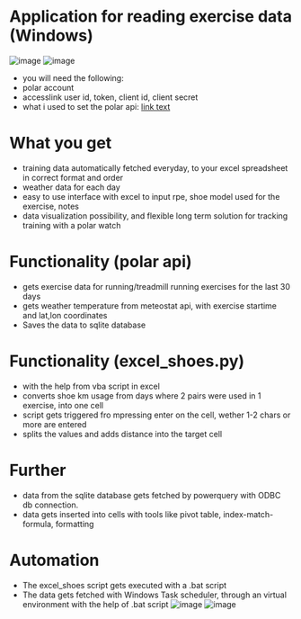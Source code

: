 # Application for reading exercise data (Windows)
![image](![image](https://github.com/user-attachments/assets/9c2ad6ee-f2f1-4b8c-97b3-01c3a6d72dae)
)
![image](https://github.com/user-attachments/assets/0fdae245-c94c-4d54-b051-67eacf69247d)
- you will need the following:
- polar account
- accesslink user id, token, client id, client secret
- what i used to set the polar api: [link text](https://github.com/polarofficial/accesslink-example-python)
# What you get
- training data automatically fetched everyday, to your excel spreadsheet in correct format and order
- weather data for each day
- easy to use interface with excel to input rpe, shoe model used for the exercise, notes
- data visualization possibility, and flexible long term solution for tracking training with a polar watch
# Functionality (polar api)
- gets exercise data for running/treadmill running exercises for the last 30 days
- gets weather temperature from meteostat api, with exercise startime and lat,lon coordinates
- Saves the data to sqlite database
# Functionality (excel_shoes.py)
- with the help from vba script in excel
- converts shoe km usage from days where 2 pairs were used in 1 exercise, into one cell
- script gets triggered fro mpressing enter on the cell, wether 1-2 chars or more are entered
- splits the values and adds distance into the target cell
# Further
- data from the sqlite database gets fetched by powerquery with ODBC db connection.
- data gets inserted into cells with tools like pivot table, index-match-formula, formatting
# Automation
- The excel_shoes script gets executed with a .bat script
- The data gets fetched with Windows Task scheduler, through an virtual environment with the help of .bat script
![image](https://github.com/user-attachments/assets/00a75898-cf9e-493f-964b-4b34eb458a39)
  ![image](https://github.com/user-attachments/assets/85c123ec-7204-4d78-9db7-effe0753a1cf)
